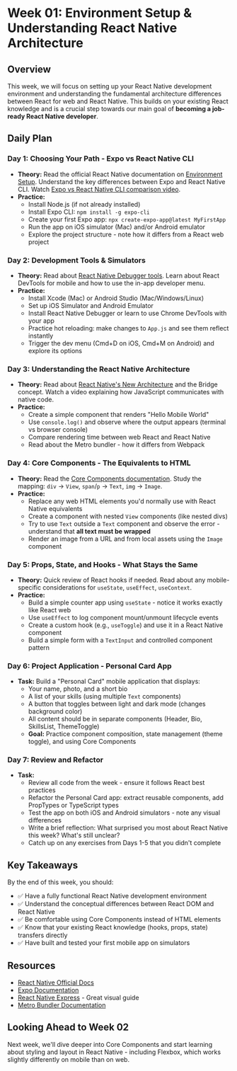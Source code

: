 # Week 01: Environment Setup & Understanding React Native Architecture

## Overview

This week, we will focus on setting up your React Native development environment and understanding the fundamental architecture differences between React for web and React Native. This builds on your existing React knowledge and is a crucial step towards our main goal of **becoming a job-ready React Native developer**.

## Daily Plan

### Day 1: Choosing Your Path - Expo vs React Native CLI
*   **Theory:** Read the official React Native documentation on [Environment Setup](https://reactnative.dev/docs/environment-setup). Understand the key differences between Expo and React Native CLI. Watch [Expo vs React Native CLI comparison video](https://www.youtube.com/results?search_query=expo+vs+react+native+cli+2024).
*   **Practice:**
    - Install Node.js (if not already installed)
    - Install Expo CLI: `npm install -g expo-cli`
    - Create your first Expo app: `npx create-expo-app@latest MyFirstApp`
    - Run the app on iOS simulator (Mac) and/or Android emulator
    - Explore the project structure - note how it differs from a React web project

### Day 2: Development Tools & Simulators
*   **Theory:** Read about [React Native Debugger tools](https://reactnative.dev/docs/debugging). Learn about React DevTools for mobile and how to use the in-app developer menu.
*   **Practice:**
    - Install Xcode (Mac) or Android Studio (Mac/Windows/Linux)
    - Set up iOS Simulator and Android Emulator
    - Install React Native Debugger or learn to use Chrome DevTools with your app
    - Practice hot reloading: make changes to `App.js` and see them reflect instantly
    - Trigger the dev menu (Cmd+D on iOS, Cmd+M on Android) and explore its options

### Day 3: Understanding the React Native Architecture
*   **Theory:** Read about [React Native's New Architecture](https://reactnative.dev/docs/the-new-architecture/landing-page) and the Bridge concept. Watch a video explaining how JavaScript communicates with native code.
*   **Practice:**
    - Create a simple component that renders "Hello Mobile World"
    - Use `console.log()` and observe where the output appears (terminal vs browser console)
    - Compare rendering time between web React and React Native
    - Read about the Metro bundler - how it differs from Webpack

### Day 4: Core Components - The Equivalents to HTML
*   **Theory:** Read the [Core Components documentation](https://reactnative.dev/docs/components-and-apis). Study the mapping: `div` → `View`, `span`/`p` → `Text`, `img` → `Image`.
*   **Practice:**
    - Replace any web HTML elements you'd normally use with React Native equivalents
    - Create a component with nested `View` components (like nested divs)
    - Try to use `Text` outside a `Text` component and observe the error - understand that **all text must be wrapped**
    - Render an image from a URL and from local assets using the `Image` component

### Day 5: Props, State, and Hooks - What Stays the Same
*   **Theory:** Quick review of React hooks if needed. Read about any mobile-specific considerations for `useState`, `useEffect`, `useContext`.
*   **Practice:**
    - Build a simple counter app using `useState` - notice it works exactly like React web
    - Use `useEffect` to log component mount/unmount lifecycle events
    - Create a custom hook (e.g., `useToggle`) and use it in a React Native component
    - Build a simple form with a `TextInput` and controlled component pattern

### Day 6: Project Application - Personal Card App
*   **Task:** Build a "Personal Card" mobile application that displays:
    - Your name, photo, and a short bio
    - A list of your skills (using multiple `Text` components)
    - A button that toggles between light and dark mode (changes background color)
    - All content should be in separate components (Header, Bio, SkillsList, ThemeToggle)
    - **Goal:** Practice component composition, state management (theme toggle), and using Core Components

### Day 7: Review and Refactor
*   **Task:**
    - Review all code from the week - ensure it follows React best practices
    - Refactor the Personal Card app: extract reusable components, add PropTypes or TypeScript types
    - Test the app on both iOS and Android simulators - note any visual differences
    - Write a brief reflection: What surprised you most about React Native this week? What's still unclear?
    - Catch up on any exercises from Days 1-5 that you didn't complete

## Key Takeaways

By the end of this week, you should:
- ✅ Have a fully functional React Native development environment
- ✅ Understand the conceptual differences between React DOM and React Native
- ✅ Be comfortable using Core Components instead of HTML elements
- ✅ Know that your existing React knowledge (hooks, props, state) transfers directly
- ✅ Have built and tested your first mobile app on simulators

## Resources

- [React Native Official Docs](https://reactnative.dev/)
- [Expo Documentation](https://docs.expo.dev/)
- [React Native Express](https://www.reactnative.express/) - Great visual guide
- [Metro Bundler Documentation](https://facebook.github.io/metro/)

## Looking Ahead to Week 02

Next week, we'll dive deeper into Core Components and start learning about styling and layout in React Native - including Flexbox, which works slightly differently on mobile than on web.
